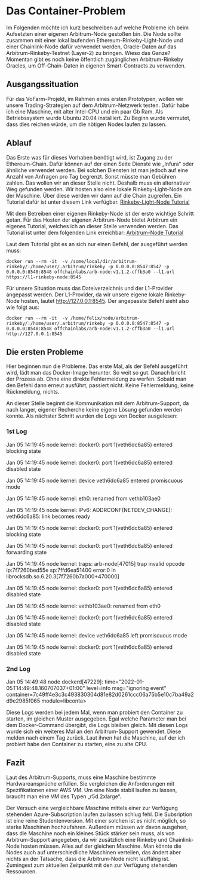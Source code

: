 # Das Container-Problem

Im Folgenden möchte ich kurz beschreiben auf welche Probleme ich beim Aufsetzten einer eigenen Arbitrum-Node gestoßen bin. Die Node sollte zusammen mit einer lokal laufenden Ethereum-Rinkeby-Light-Node und einer Chainlink-Node dafür verwendet werden, Oracle-Daten auf das Arbitrum-Rinkeby-Testnet (Layer-2) zu bringen. Wieso das Ganze? Momentan gibt es noch keine öffentlich zugänglichen Arbitrum-Rinkeby Oracles, um Off-Chain-Daten in eigenen Smart-Contracts zu verwenden.

## Ausgangssituation

Für das VoFarm-Projekt, im Rahmen eines ersten Prototypen, wollen wir unsere Trading-Strategien auf dem Arbitrum-Netzwerk testen. Dafür habe ich eine Maschine, mit alter Intel-CPU und ein paar Gb Ram. Als Betriebssystem wurde Ubuntu 20.04 installiert. Zu Beginn wurde vermutet, dass dies reichen würde, um die nötigen Nodes laufen zu lassen. 

## Ablauf

Das Erste was für dieses Vorhaben benötigt wird, ist Zugang zu der Ethereum-Chain. Dafür können auf der einen Seite Dienste wie „Infura“ oder ähnliche verwendet werden. Bei solchen Diensten ist man jedoch auf eine Anzahl von Anfragen pro Tag begrenzt. Sonst müsste man Gebühren zahlen. Das wollen wir an dieser Stelle nicht. Deshalb muss ein alternativer Weg gefunden werden. Wir hosten also eine lokale Rinkeby-Light-Node am der Maschine. Über diese werden wir dann auf die Chain zugreifen. Ein Tutorial dafür ist unter diesem Link verfügbar. 
[Rinkeby-Light-Node Tutorial](https://www.rinkeby.io/#geth)

Mit dem Betreiben einer eigenen Rinkeby-Node ist der erste wichtige Schritt getan. Für das Hosten der eigenen Arbitrum-Node bietet Arbitrum ein eigenes Tutorial, welches ich an dieser Stelle verwenden werden. Das Tutorial ist unter dem folgenden Link erreichbar: 
[Arbitrum-Node Tutorial](https://developer.offchainlabs.com/docs/running_node)

Laut dem Tutorial gibt es an sich nur einen Befehl, der ausgeführt werden muss:
```
docker run --rm -it  -v /some/local/dir/arbitrum-rinkeby/:/home/user/.arbitrum/rinkeby -p 0.0.0.0:8547:8547 -p 0.0.0.0:8548:8548 offchainlabs/arb-node:v1.1.2-cffb3a0 --l1.url https://l1-rinkeby-node:8545
```

Für unsere Situation muss das Dateiverzeichnis und der L1-Provider angepasst werden. Der L1-Provider, da wir unsere eigene lokale Rinkeby-Node hosten, lautet http://127.0.0.1:8545. Der angepasste Befehl sieht also wie folgt aus:
```
docker run --rm -it  -v /home/felix/node/arbitrum-rinkeby/:/home/user/.arbitrum/rinkeby -p 0.0.0.0:8547:8547 -p 0.0.0.0:8548:8548 offchainlabs/arb-node:v1.1.2-cffb3a0 --l1.url http://127.0.0.1:8545
```

## Die ersten Probleme

Hier beginnen nun die Probleme. Das erste Mal, als der Befehl ausgeführt wird, lädt man das Docker-Image herunter. So weit so gut. Danach bricht der Prozess ab. Ohne eine direkte Fehlermeldung zu werfen. Sobald man den Befehl dann erneut ausführt, passiert nicht. Keine Fehlermeldung, keine Rückmeldung, nichts. 

An dieser Stelle beginnt die Kommunikation mit dem Arbitrum-Support, da nach langer, eigener Recherche keine eigene Lösung gefunden werden konnte. Als nächster Schritt wurden die Logs von Docker ausgelesen:

### 1st Log

Jan 05 14:19:45 node kernel: docker0: port 1(veth6dc6a85) entered blocking state

Jan 05 14:19:45 node kernel: docker0: port 1(veth6dc6a85) entered disabled state

Jan 05 14:19:45 node kernel: device veth6dc6a85 entered promiscuous mode

Jan 05 14:19:45 node kernel: eth0: renamed from vethb103ae0

Jan 05 14:19:45 node kernel: IPv6: ADDRCONF(NETDEV_CHANGE): veth6dc6a85: link becomes ready

Jan 05 14:19:45 node kernel: docker0: port 1(veth6dc6a85) entered blocking state

Jan 05 14:19:45 node kernel: docker0: port 1(veth6dc6a85) entered forwarding state

Jan 05 14:19:45 node kernel: traps: arb-node[47015] trap invalid opcode ip:7f7260bed55e sp:7ffd6ea51400 error:0 in 
librocksdb.so.6.20.3[7f7260b7a000+470000]

Jan 05 14:19:45 node kernel: docker0: port 1(veth6dc6a85) entered disabled state

Jan 05 14:19:45 node kernel: vethb103ae0: renamed from eth0

Jan 05 14:19:45 node kernel: docker0: port 1(veth6dc6a85) entered disabled state

Jan 05 14:19:45 node kernel: device veth6dc6a85 left promiscuous mode

Jan 05 14:19:45 node kernel: docker0: port 1(veth6dc6a85) entered disabled state


### 2nd Log

Jan 05 14:49:48 node dockerd[47229]: time="2022-01-05T14:49:48.160707037+01:00" level=info msg="ignoring event" container=7c49ff4e3c3c493830304d81e82d0261ccc06a75b5e10c7ba49a2d9e2985f065 module=libconta>

Diese Logs werden bei jedem Mal, wenn man probiert den Container zu starten, im gleichen Muster ausgegeben. Egal welche Parameter man bei dem Docker-Command übergibt, die Logs bleiben gleich. Mit diesen Logs wurde sich ein weiteres Mal an den Arbitrum-Support gewendet. Diese melden nach einem Tag zurück. Laut ihnen hat die Maschine, auf der ich probiert habe den Container zu starten, eine zu alte CPU.

## Fazit

Laut des Arbitrum-Supports, muss eine Maschine bestimmte Hardwareansprüche erfüllen. Sie vergleichen die Anforderungen mit Spezifikationen einer AWS VM. Um eine Node stabil laufen zu lassen, braucht man eine VM des Typen „r5d.2xlarge“. 
 
Der Versuch eine vergleichbare Maschine mittels einer zur Verfügung stehenden Azure-Subscription laufen zu lassen schlug fehl. Die Subsription ist eine reine Studentenversion. Mit einer solchen ist es nicht möglich, so starke Maschinen hochzufahren. Außerdem müssen wir davon ausgehen, dass die Maschine noch ein kleines Stück stärker sein muss, als von Arbitrum-Support angegeben, da wir zusätzlich eine Rinkeby und Chainlink-Node hosten müssen. Alles auf der gleichen Maschine. Man könnte die Nodes auch auf unterschiedliche Maschinen verteilen, das ändert aber nichts an der Tatsache, dass die Arbitrum-Node nicht lauffähig ist. Zumingest zum aktuellen Zeitpunkt mit den zur Verfügung stehenden Ressourcen.

